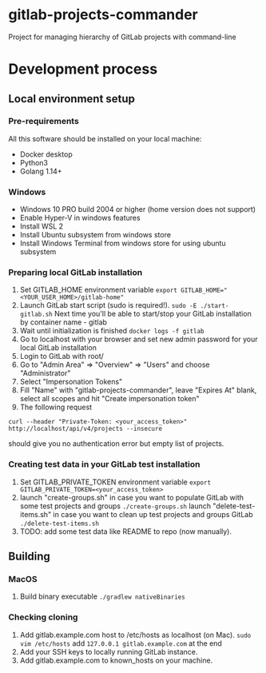 # gitlab-projects-commander
Project for managing hierarchy of GitLab projects with command-line

# Development process
## Local environment setup
### Pre-requirements
All this software should be installed on your local machine:
* Docker desktop
* Python3 
* Golang 1.14+
### Windows
* Windows 10 PRO build 2004 or higher (home version does not support)
* Enable Hyper-V in windows features
* Install WSL 2
* Install Ubuntu subsystem from windows store
* Install Windows Terminal from windows store for using ubuntu subsystem
### Preparing local GitLab installation
1. Set GITLAB_HOME environment variable
```export GITLAB_HOME="<YOUR_USER_HOME>/gitlab-home"```
2. Launch GitLab start script (sudo is required!). 
```sudo -E ./start-gitlab.sh```
Next time you'll be able to start/stop your GitLab installation by container name - gitlab 
3. Wait until initialization is finished
```docker logs -f gitlab```
4. Go to localhost with your browser and set new admin password for your local GitLab installation
5. Login to GitLab with root/<your password from p.5>
6. Go to "Admin Area" => "Overview" => "Users" and choose "Administrator"
7. Select "Impersonation Tokens"
8. Fill "Name" with "gitlab-projects-commander", leave "Expires At" blank, select all scopes and hit "Create impersonation token"
9. The following request 
```
curl --header "Private-Token: <your_access_token>" http://localhost/api/v4/projects --insecure
```
should give you no authentication error but empty list of projects.
### Creating test data in your GitLab test installation
1. Set GITLAB_PRIVATE_TOKEN environment variable
```export GITLAB_PRIVATE_TOKEN=<your_access_token>```
2. launch "create-groups.sh" in case you want to populate GitLab with some test projects and groups
```./create-groups.sh```
launch "delete-test-items.sh" in case you want to clean up test projects and groups
 GitLab ```./delete-test-items.sh```
3. TODO: add some test data like README to repo (now manually).
## Building
### MacOS
1. Build binary executable
```./gradlew nativeBinaries```
### Checking cloning
1. Add gitlab.example.com host to /etc/hosts as localhost (on Mac).
```sudo vim /etc/hosts```
add ```127.0.0.1 gitlab.example.com``` at the end
2. Add your SSH keys to locally running GitLab instance.
3. Add gitlab.example.com to known_hosts on your machine.